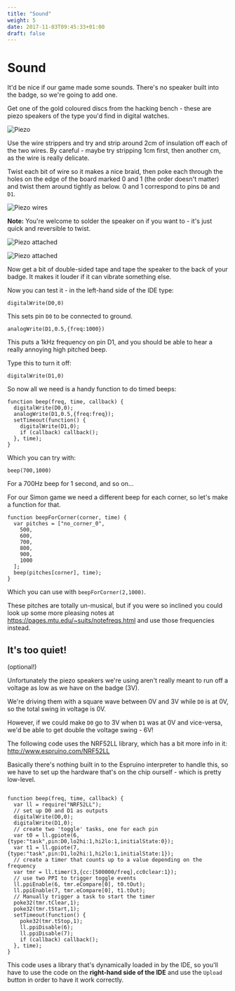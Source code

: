 ```yaml
---
title: "Sound"
weight: 5
date: 2017-11-03T09:45:33+01:00
draft: false
---
```


# Sound

It'd be nice if our game made some sounds. There's no speaker built into the
badge, so we're going to add one.

Get one of the gold coloured discs from the hacking bench - these are piezo
speakers of the type you'd find in digital watches.

![Piezo](/images/workshop_sound1.jpg)

Use the wire strippers and try and strip around 2cm of insulation off each of
the two wires. By careful - maybe try stripping 1cm first, then another cm,
as the wire is really delicate.

Twist each bit of wire so it makes a nice braid, then poke each through the
holes on the edge of the board marked 0 and 1 (the order doesn't matter) and
twist them around tightly as below. 0 and 1 correspond to pins `D0` and `D1`.

![Piezo wires](/images/workshop_sound2.jpg)

**Note:** You're welcome to solder the speaker on if you want to - it's just
quick and reversible to twist.

![Piezo attached](/images/workshop_sound3.jpg)

![Piezo attached](/images/workshop_sound4.jpg)

Now get a bit of double-sided tape and tape the speaker to the back of your 
badge. It makes it louder if it can vibrate something else.

Now you can test it - in the left-hand side of the IDE type:

```
digitalWrite(D0,0)
```

This sets pin `D0` to be connected to ground.

```
analogWrite(D1,0.5,{freq:1000})
```

This puts a 1kHz frequency on pin D1, and you should be able to hear
a really annoying high pitched beep.

Type this to turn it off:

```
digitalWrite(D1,0)
```

So now all we need is a handy function to do timed beeps:

```
function beep(freq, time, callback) {
  digitalWrite(D0,0);
  analogWrite(D1,0.5,{freq:freq});
  setTimeout(function() {
    digitalWrite(D1,0);
    if (callback) callback();
  }, time);
}
```

Which you can try with:

```
beep(700,1000)
```

For a 700Hz beep for 1 second, and so on...

For our Simon game we need a different beep for each corner, so let's make
a function for that.

```
function beepForCorner(corner, time) {
  var pitches = ["no_corner_0",
    500,
    600,
    700,
    800,
    900,
    1000
  ];
  beep(pitches[corner], time);
}
```

Which you can use with `beepForCorner(2,1000)`.

These pitches are totally un-musical, but if you were so inclined you could
look up some more pleasing notes at https://pages.mtu.edu/~suits/notefreqs.html
and use those frequencies instead.

## It's too quiet!

(optional!)

Unfortunately the piezo speakers we're using aren't really meant to run
off a voltage as low as we have on the badge (3V).

We're driving them with a square wave between 0V and 3V while `D0` is at 0V, 
so the total swing in voltage is 0V.

However, if we could make `D0` go to 3V when `D1` was at 0V and vice-versa,
we'd be able to get double the voltage swing - 6V!

The following code uses the NRF52LL library, which has a bit more info
in it: http://www.espruino.com/NRF52LL

Basically there's nothing built in to the Espruino interpreter to handle this,
so we have to set up the hardware that's on the chip ourself - which is
pretty low-level.

```

function beep(freq, time, callback) {
  var ll = require("NRF52LL");
  // set up D0 and D1 as outputs
  digitalWrite(D0,0);
  digitalWrite(D1,0);
  // create two 'toggle' tasks, one for each pin
  var t0 = ll.gpiote(6, {type:"task",pin:D0,lo2hi:1,hi2lo:1,initialState:0});
  var t1 = ll.gpiote(7, {type:"task",pin:D1,lo2hi:1,hi2lo:1,initialState:1});
  // create a timer that counts up to a value depending on the frequency
  var tmr = ll.timer(3,{cc:[500000/freq],cc0clear:1});
  // use two PPI to trigger toggle events
  ll.ppiEnable(6, tmr.eCompare[0], t0.tOut);
  ll.ppiEnable(7, tmr.eCompare[0], t1.tOut);
  // Manually trigger a task to start the timer
  poke32(tmr.tClear,1);
  poke32(tmr.tStart,1);
  setTimeout(function() {
    poke32(tmr.tStop,1);
    ll.ppiDisable(6);
    ll.ppiDisable(7);
    if (callback) callback();
  }, time);
}
```

This code uses a library that's dynamically loaded in by the IDE, so you'll
have to use the code on the **right-hand side of the IDE** and use the `Upload` button
in order to have it work correctly.
